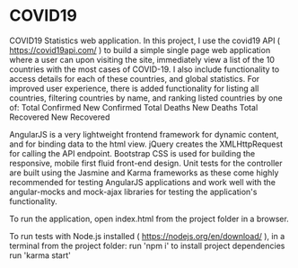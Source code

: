 # COVID19
COVID19 Statistics web application.
In this project, I use the covid19 API ( https://covid19api.com/ ) to build a simple single page web application where a user can upon visiting the site, immediately view a list of the 10 countries with the most cases of COVID-19. I also include functionality to access details for each of these countries, and global statistics. For improved user experience, there is added functionality for listing all countries, filtering countries by name, and ranking listed countries by one of:
Total Confirmed
New Confirmed
Total Deaths
New Deaths
Total Recovered
New Recovered

AngularJS is a very lightweight frontend framework for dynamic content, and for binding data to the html view.
jQuery creates the XMLHttpRequest for calling the API endpoint.
Bootstrap CSS is used for building the responsive, mobile first fluid front-end design.
Unit tests for the controller are built using the Jasmine and Karma frameworks as these come highly recommended for testing AngularJS applications and work well with the angular-mocks and mock-ajax libraries for testing the application's functionality.

To run the application, open index.html from the project folder in a browser.

To run tests with Node.js installed ( https://nodejs.org/en/download/ ), in a terminal from the project folder:
run 'npm i' to install project dependencies
run 'karma start'